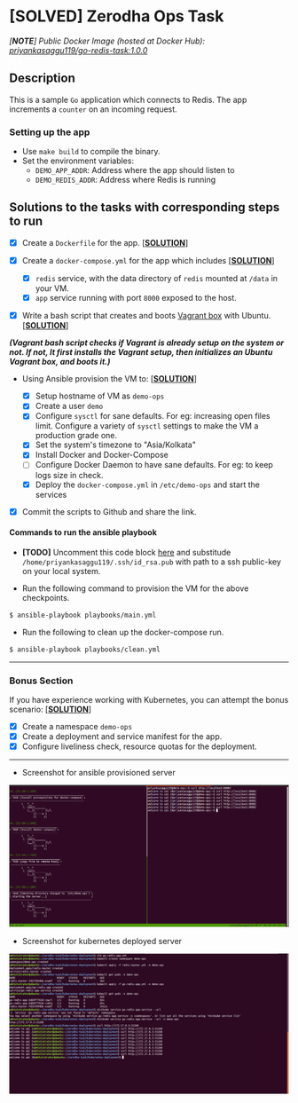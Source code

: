 # [SOLVED] Zerodha Ops Task 

*[**NOTE**] Public Docker Image (hosted at Docker Hub): [priyankasaggu119/go-redis-task:1.0.0](https://hub.docker.com/layers/priyankasaggu119/go-redis-task/1.0.0/images/sha256-2a8bf9d4a4b037dc579371368fa91bc4476f1979746984050eac76cb491d7953?context=repo)*

## Description

This is a sample `Go` application which connects to Redis. The app increments a `counter` on an incoming request.

### Setting up the app

- Use `make build` to compile the binary.
- Set the environment variables:
    - `DEMO_APP_ADDR`: Address where the app should listen to
    - `DEMO_REDIS_ADDR`: Address where Redis is running

## Solutions to the tasks with corresponding steps to run

- [X] Create a `Dockerfile` for the app. [**[SOLUTION](https://github.com/Priyankasaggu11929/zerodha-task/blob/master/application/Dockerfile)**]

- [X] Create a `docker-compose.yml` for the app which includes [**[SOLUTION](https://github.com/Priyankasaggu11929/zerodha-task/blob/master/application/docker-compose.yml)**]

  - [X] `redis` service, with the data directory of `redis` mounted at `/data` in your VM.
  - [X] `app` service running with port `8000` exposed to the host.
  
- [X] Write a bash script that creates and boots [Vagrant box](https://vagrant.io) with Ubuntu. [**[SOLUTION](https://github.com/Priyankasaggu11929/zerodha-task/blob/master/vagrant_boot.sh)**]

***(Vagrant bash script checks if Vagrant is already setup on the system or not. If not, It first installs the Vagrant setup, then initializes an Ubuntu Vagrant box, and boots it.)***

- Using Ansible provision the VM to: [**[SOLUTION](https://github.com/Priyankasaggu11929/zerodha-task/blob/master/playbooks/main.yml)**]

  - [X] Setup hostname of VM as `demo-ops`
  - [X] Create a user `demo`
  - [X] Configure `sysctl` for sane defaults. For eg: increasing open files limit. Configure a variety of `sysctl` settings to make the VM a production grade one.
  - [X] Set the system's timezone to "Asia/Kolkata"
  - [X] Install Docker and Docker-Compose
  - [ ] Configure Docker Daemon to have sane defaults. For eg: to keep logs size in check.
  - [X] Deploy the `docker-compose.yml` in `/etc/demo-ops` and start the services

- [X] Commit the scripts to Github and share the link.

#### Commands to run the ansible playbook

- **[TODO]** Uncomment this code block [here](https://github.com/Priyankasaggu11929/zerodha-task/blob/master/playbooks/main.yml#L123-L126) and substitude `/home/priyankasaggu119/.ssh/id_rsa.pub` with path to a ssh public-key on your local system.

- Run the following command to provision the VM for the above checkpoints.

```bash
$ ansible-playbook playbooks/main.yml 
```
- Run the following to clean up the docker-compose run.

```bash
$ ansible-playbook playbooks/clean.yml 
```

---

### Bonus Section

If you have experience working with Kubernetes, you can attempt the bonus scenario: [**[SOLUTION](https://github.com/Priyankasaggu11929/zerodha-task/tree/master/kubernetes-deployment)**]

- [X] Create a namespace `demo-ops`
- [X] Create a deployment and service manifest for the app.
- [X] Configure liveliness check, resource quotas for the deployment.

---

- Screenshot for ansible provisioned server

![Ansible_Provisioned_VM](images/ansible_run.png)


- Screenshot for kubernetes deployed  server

![K8s_Provisioned_server](kubernetes-deployment/image/output.png)
